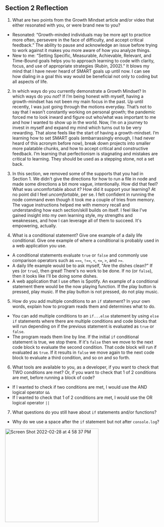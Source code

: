 ## Section 2 Reflection

1. What are two points from the Growth Mindset article and/or video that either resonated with you, or were brand new to you?
  * Resonated: “Growth-minded individuals may be more apt to practice more often, persevere in the face of difficulty, and accept critical feedback.” The ability to pause and acknowledge an issue before trying to work against it makes you more aware of how you analyze things.
  * New to me: “Setting Specific, Measurable, Achievable, Relevant, and Time-Bound goals helps you to approach learning to code with clarity, focus, and use of appropriate strategies (Rubin, 2002).” It blows my mind that I have never heard of SMART goals up until now. I can see how dialing in a goal this way would be beneficial not only to coding but all aspects of life.


2. In which ways do you currently demonstrate a Growth Mindset? In which ways do you _not_?
      If I’m being honest with myself, having a growth-mindset has not been my main focus in the past. Up until recently, I was just going through the motions everyday. That’s not to say that I wasn’t constantly working on personal growth; the pandemic forced me to look inward and figure out who/what was important to me and how I wanted to show up in the world. Now, I’m on a journey to invest in myself and expand my mind which turns out to be very rewarding. That alone feels like the start of having a growth-mindset. I’m learning how to set SMART goals (embarrassingly enough, I had never heard of this acronym before now), break down projects into smaller more palatable chunks, and how to accept critical and constructive feedback. I’m learning that perfectionism is stagnating and mistakes are critical to learning. They should be used as a stepping stone, not a set back.


3. In this section, we removed some of the supports that you had in Section 1. We didn't give the directions for how to run a file in node and made some directions a bit more vague, intentionally. How did that feel? What was uncomfortable about it? How did it support your learning?
      At no point did I feel _uncomfortable_, per se. I felt confident in running the node command even though it took me a couple of tries from memory. The vague instructions helped me with memory recall and understanding how each section/skill builds on itself. I feel like I've gained insight into my own learning style, my strengths and weaknesses, and how I can leverage all of them to succeed. It's empowering, actually.


4. What is a conditional statement? Give one example of a daily life conditional. Give one example of where a conditional is probably used in a web application you use.
  * A conditional statements evaluate `true` or `false` and commonly use comparison operators such as `===`, `!==`, `<`, `<=`, `>`, and `>=`.
  * A daily life example would be to ask myself, "Are the dishes clean?" If yes (or `true`), then great! There's no work to be done. If no (or `false`), then it looks like I'll be doing some dishes.
  * A web application that I use often is Spotify. An example of a conditional statement there would be the now playing function. If the play button is pressed, play music. If the play button is not pressed, do not play music.


5. How do you add multiple conditions to an `if` statement? In your own words, explain how to program reads them and determines what to do.
  * You can add multiple conditions to an `if...else` statement by using `else if` statements where there are multiple conditions and code blocks that will run depending on if the previous statement is evaluated as `true` or `false`.
  * The program reads them line by line. If the initial `if` conditional statement is true, we stop there. If it's `false` then we move to the next code block to evaluate the second condition. That code block will run if evaluated as `true`. If it results in `false` we move again to the next code block to evaluate a third condition, and so on and so forth.


6. What tools are available to you, as a developer, if you want to check that TWO conditions are met? Or, if you want to check that 1 of 2 conditions are met, before running a block of code?
  * If I wanted to check if two conditions are met, I would use the AND logical operator `&&`
  * If I wanted to check that 1 of 2 conditions are met, I would use the OR logical operator `||`


7. What questions do you still have about `if` statements and/or functions?
  * Why do we use a space after the `if` statement but not after `console.log`?
  <img width="305" alt="Screen Shot 2022-02-28 at 4 58 37 PM" src="https://user-images.githubusercontent.com/99693359/156066587-a101db67-92f6-40ae-a2cb-a823c80372fa.png">
